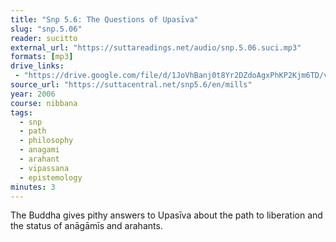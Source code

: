 ```yaml
---
title: "Snp 5.6: The Questions of Upasīva"
slug: "snp.5.06"
reader: sucitto
external_url: "https://suttareadings.net/audio/snp.5.06.suci.mp3"
formats: [mp3]
drive_links:
 - "https://drive.google.com/file/d/1JoVhBanj0t8Yr2DZdoAgxPhKP2Kjm6TD/view?usp=drivesdk"
source_url: "https://suttacentral.net/snp5.6/en/mills"
year: 2006
course: nibbana
tags:
  - snp
  - path
  - philosophy
  - anagami
  - arahant
  - vipassana
  - epistemology
minutes: 3
---
```


The Buddha gives pithy answers to Upasīva about the path to liberation and the status of anāgāmīs and arahants.
